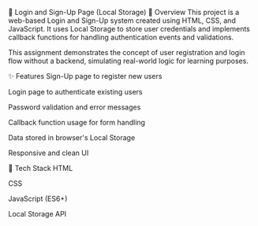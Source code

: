 🔐 Login and Sign-Up Page (Local Storage) 📌 Overview This project is a web-based Login and Sign-Up system created using HTML, CSS, and JavaScript. It uses Local Storage to store user credentials and implements callback functions for handling authentication events and validations.

This assignment demonstrates the concept of user registration and login flow without a backend, simulating real-world logic for learning purposes.

✨ Features Sign-Up page to register new users

Login page to authenticate existing users

Password validation and error messages

Callback function usage for form handling

Data stored in browser's Local Storage

Responsive and clean UI

🚀 Tech Stack HTML

CSS

JavaScript (ES6+)

Local Storage API
